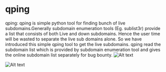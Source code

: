 # qping
qping: qping is simple python tool for finding bunch of live subdomains.Generally subdomain enumeration tools (Eg. sublist3r) provide a list that consists of both Live and down subdomains. Hence the user time will be wasted to separate the live sub domains alone. So we have introduced this simple qping tool to get the live subdomains. qping read the subdomain list which is provided by subdomain enumeration tool and gives the online subdomain list separately for bug bounty.
![Alt text](https://github.com/tamilbotnet/qping/blob/master/img/1.png?raw=true " Step 1")

![Alt text](https://github.com/tamilbotnet/qping/blob/master/img/2.png?raw=true " Step 2")



